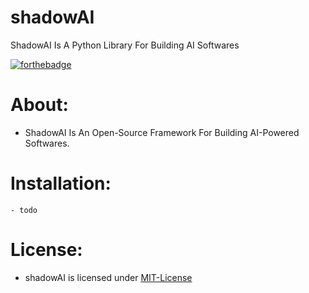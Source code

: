 # shadowAI
ShadowAI Is A Python Library For Building AI Softwares 

[![forthebadge](https://forthebadge.com/images/badges/made-with-python.svg)](https://forthebadge.com)

# About:
- ShadowAI Is An Open-Source Framework For Building AI-Powered Softwares.

# Installation:
```
- todo
```

# License:
- shadowAI is licensed under [MIT-License]()
```
```
